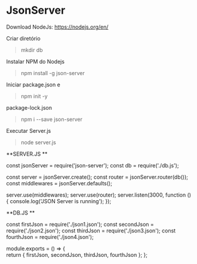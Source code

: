 # JsonServer

Download NodeJs:
https://nodejs.org/en/

Criar diretório
>mkdir db

Instalar NPM do Nodejs
>npm install -g json-server

Iniciar package.json e 
>npm init -y

package-lock.json
>npm i --save json-server

Executar Server.js
>node server.js
   
   
   
**SERVER.JS   **
   
      
const jsonServer = require('json-server');
const db = require('./db.js');

const server = jsonServer.create();
const router = jsonServer.router(db());
const middlewares = jsonServer.defaults();

server.use(middlewares);
server.use(router);
server.listen(3000, function () {
  console.log('JSON Server is running');
});

**DB.JS   **

const firstJson = require('./json1.json');
const secondJson = require('./json2.json');
const thirdJson = require('./json3.json');
const fourthJson = require('./json4.json');

module.exports = () => {	
  return {
    firstJson,
    secondJson,
    thirdJson, 
    fourthJson
  };
};

